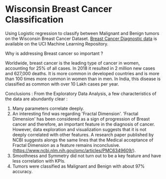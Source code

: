 # Wisconsin Breast Cancer Classification 


Using Logistic regression to classify between Malignant and Benign tumors on the Wisconsin Breast Cancer Dataset.  <a href="https://archive.ics.uci.edu/ml/datasets/Breast+Cancer+Wisconsin+%28Diagnostic%29">Breast Cancer Diagnostic data</a> is available on the UCI Machine Learning Repository.


Why is addressing Breast cancer so important ?


Worldwide, breast cancer is the leading type of cancer in women, accounting for 25% of all cases. In 2018 it resulted in 2 million new cases and 627,000 deaths. It is more common in developed countries and is more than 100 times more common in women than in men. In India, this disease is classified as common with over 10 Lakh cases per year. 


Conclusions : 
From the Exploratory Data Analysis, a few characteristics of the data are abundantly clear : 
1. Many parameters correlate deeply. 
2. An interesting find was regarding 'Fractal Dimension'. 'Fractal Dimension' has been considered as a sign of progression of Breast cancer and therefore, an important feature in the  diagnosis of cancer. However, data exploration and visualization suggests that it is not deeply correlated with other features. A research paper published by NCBI suggests alongs the same lines that the Medical acceptance of Fractal Dimension as a feature remains inconclusive. (https://www.ncbi.nlm.nih.gov/pmc/articles/PMC6349609/). 
3. Smoothness and Symmetry did not turn out to be a key feature and have less correlation with KPIs. 
4. Tumors were classified as Malignant and Benign with about 97% accuracy.
